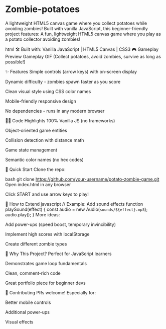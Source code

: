 # Zombie-potatoes
A lightweight HTML5 canvas game where you collect potatoes while avoiding zombies! Built with vanilla JavaScript, this beginner-friendly project features:
A fun, lightweight HTML5 canvas game where you play as a potato collector avoiding zombies!

html
🛠️ Built with: Vanilla JavaScript | HTML5 Canvas | CSS3
🎮 Gameplay Preview
Gameplay GIF
(Collect potatoes, avoid zombies, survive as long as possible!)

✨ Features
Simple controls (arrow keys) with on-screen display

Dynamic difficulty - zombies spawn faster as you score

Clean visual style using CSS color names

Mobile-friendly responsive design

No dependencies - runs in any modern browser

🧑‍💻 Code Highlights
100% Vanilla JS (no frameworks)

Object-oriented game entities

Collision detection with distance math

Game state management

Semantic color names (no hex codes)

🚀 Quick Start
Clone the repo:

bash
git clone https://github.com/your-username/potato-zombie-game.git
Open index.html in any browser

Click START and use arrow keys to play!

🌱 How to Extend
javascript
// Example: Add sound effects
function playSound(effect) {
    const audio = new Audio(`sounds/${effect}.mp3`);
    audio.play();
}
More ideas:

Add power-ups (speed boost, temporary invincibility)

Implement high scores with localStorage

Create different zombie types

📜 Why This Project?
Perfect for JavaScript learners

Demonstrates game loop fundamentals

Clean, comment-rich code

Great portfolio piece for beginner devs

🤝 Contributing
PRs welcome! Especially for:

Better mobile controls

Additional power-ups

Visual effects
